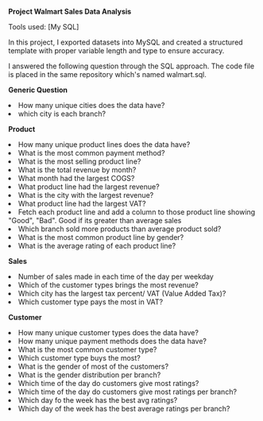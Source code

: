 **Project Walmart Sales Data Analysis**

Tools used: [My SQL]


<!--- reference: https://www.youtube.com/watch?v=36fBGMT0tuE&t=1s&ab_channel=CodeWithPrince -->
In this project, I exported datasets into MySQL and created a structured template with proper variable length and type to ensure accuracy.

I answered the following question through the SQL approach. The code file is placed in the same repository which's named walmart.sql.

**Generic Question**<br/>
  <li>How many unique cities does the data have?<br/>
  <li>which city is each branch?<br/>
		
**Product**<br/>
  <li>How many unique product lines does the data have?<br/>
  <li>What is the most common payment method?<br/>
  <li>What is the most selling product line?<br/>
  <li>What is the total revenue by month?<br/>
  <li>What month had the largest COGS?<br/>
  <li>What product line had the largest revenue?<br/>
  <li>What is the city with the largest revenue?<br/>
  <li>What product line had the largest VAT?<br/>
  <li>Fetch each product line and add a column to those product line showing "Good", "Bad". Good if its greater than average sales<br/>
  <li>Which branch sold more products than average product sold?<br/>
  <li>What is the most common product line by gender?<br/>
  <li>What is the average rating of each product line?<br/>
		
**Sales**
  <li>Number of sales made in each time of the day per weekday<br/>
  <li>Which of the customer types brings the most revenue?<br/>
  <li>Which city has the largest tax percent/ VAT (Value Added Tax)?<br/>
  <li>Which customer type pays the most in VAT?<br/>
		
**Customer**
  <li>How many unique customer types does the data have?<br/>
  <li>How many unique payment methods does the data have?<br/>
  <li>What is the most common customer type?<br/>
  <li>Which customer type buys the most?<br/>
  <li>What is the gender of most of the customers?<br/>
  <li>What is the gender distribution per branch?<br/>
  <li>Which time of the day do customers give most ratings?<br/>
  <li>Which time of the day do customers give most ratings per branch?<br/>
  <li>Which day fo the week has the best avg ratings?<br/>
  <li>Which day of the week has the best average ratings per branch?<br/>
